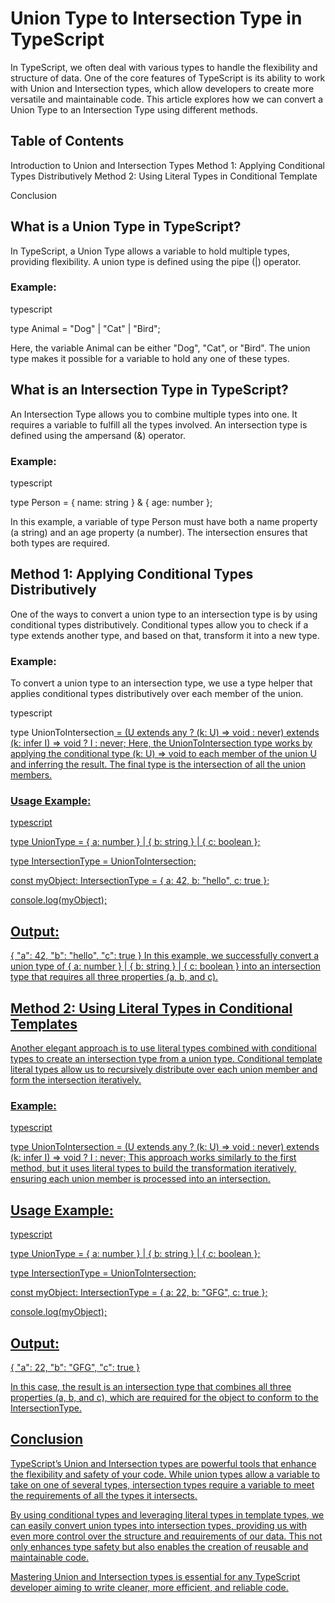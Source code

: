 
# Union Type to Intersection Type in TypeScript
In TypeScript, we often deal with various types to handle the flexibility and structure of data. One of the core features of TypeScript is its ability to work with Union and Intersection types, which allow developers to create more versatile and maintainable code. This article explores how we can convert a Union Type to an Intersection Type using different methods.

## Table of Contents
 Introduction to Union and Intersection Types
 Method 1: Applying Conditional Types Distributively
 Method 2: Using Literal Types in Conditional  Template

 Conclusion
## What is a Union Type in TypeScript?
In TypeScript, a Union Type allows a variable to hold multiple types, providing flexibility. A union type is defined using the pipe (|) operator.

### Example:
typescript

type Animal = "Dog" | "Cat" | "Bird";

Here, the variable Animal can be either "Dog", "Cat", or "Bird". The union type makes it possible for a variable to hold any one of these types.

## What is an Intersection Type in TypeScript?
An Intersection Type allows you to combine multiple types into one. It requires a variable to fulfill all the types involved. An intersection type is defined using the ampersand (&) operator.

### Example:
typescript


type Person = { name: string } & { age: number };

In this example, a variable of type Person must have both a name property (a string) and an age property (a number). The intersection ensures that both types are required.

## Method 1: Applying Conditional Types Distributively
One of the ways to convert a union type to an intersection type is by using conditional types distributively. Conditional types allow you to check if a type extends another type, and based on that, transform it into a new type.

### Example:
To convert a union type to an intersection type, we use a type helper that applies conditional types distributively over each member of the union.

typescript

type UnionToIntersection<U> = (U extends any ? (k: U) => void : never) extends (k: infer I) => void ? I : never;
Here, the UnionToIntersection type works by applying the conditional type (k: U) => void to each member of the union U and inferring the result. The final type is the intersection of all the union members.

### Usage Example:
typescript


type UnionType = { a: number } | { b: string } | { c: boolean };

type IntersectionType = UnionToIntersection<UnionType>;

const myObject: IntersectionType = { a: 42, b: "hello", c: true };

console.log(myObject);
## Output:


{
  "a": 42,
  "b": "hello",
  "c": true
}
In this example, we successfully convert a union type of { a: number } | { b: string } | { c: boolean } into an intersection type that requires all three properties (a, b, and c).

## Method 2: Using Literal Types in Conditional Templates
Another elegant approach is to use literal types combined with conditional types to create an intersection type from a union type. Conditional template literal types allow us to recursively distribute over each union member and form the intersection iteratively.

### Example:
typescript


type UnionToIntersection<U> = (U extends any ? (k: U) => void : never) extends (k: infer I) => void ? I : never;
This approach works similarly to the first method, but it uses literal types to build the transformation iteratively, ensuring each union member is processed into an intersection.

## Usage Example:
typescript

type UnionType = { a: number } | { b: string } | { c: boolean };

type IntersectionType = UnionToIntersection<UnionType>;

const myObject: IntersectionType = { a: 22, b: "GFG", c: true };

console.log(myObject);
## Output:


{
  "a": 22,
  "b": "GFG",
  "c": true
}

In this case, the result is an intersection type that combines all three properties (a, b, and c), which are required for the object to conform to the IntersectionType.

## Conclusion
TypeScript’s Union and Intersection types are powerful tools that enhance the flexibility and safety of your code. While union types allow a variable to take on one of several types, intersection types require a variable to meet the requirements of all the types it intersects.

By using conditional types and leveraging literal types in template types, we can easily convert union types into intersection types, providing us with even more control over the structure and requirements of our data. This not only enhances type safety but also enables the creation of reusable and maintainable code.

Mastering Union and Intersection types is essential for any TypeScript developer aiming to write cleaner, more efficient, and reliable code.